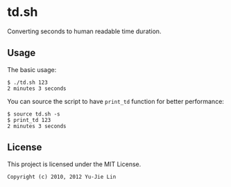 td.sh
=====

Converting seconds to human readable time duration.

Usage
-----

The basic usage:

    $ ./td.sh 123
    2 minutes 3 seconds

You can source the script to have `print_td` function for better performance:

    $ source td.sh -s
    $ print_td 123
    2 minutes 3 seconds

License
-------

This project is licensed under the MIT License.

    Copyright (c) 2010, 2012 Yu-Jie Lin
